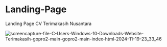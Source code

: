 # Landing-Page
Landing Page CV Terimakasih Nusantara


![screencapture-file-C-Users-Windows-10-Downloads-Website-Terimakasih-gopro2-main-gopro2-main-index-html-2024-11-19-23_33_46](https://github.com/user-attachments/assets/3b409541-49d2-4137-9293-fac30eda376e)
